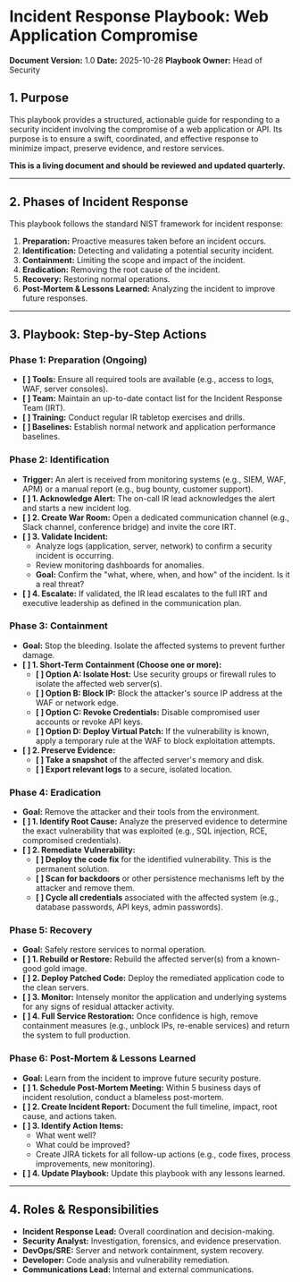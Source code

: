 # Incident Response Playbook: Web Application Compromise

**Document Version:** 1.0
**Date:** 2025-10-28
**Playbook Owner:** Head of Security

## 1. Purpose

This playbook provides a structured, actionable guide for responding to a security incident involving the compromise of a web application or API. Its purpose is to ensure a swift, coordinated, and effective response to minimize impact, preserve evidence, and restore services.

**This is a living document and should be reviewed and updated quarterly.**

---

## 2. Phases of Incident Response

This playbook follows the standard NIST framework for incident response:
1.  **Preparation:** Proactive measures taken before an incident occurs.
2.  **Identification:** Detecting and validating a potential security incident.
3.  **Containment:** Limiting the scope and impact of the incident.
4.  **Eradication:** Removing the root cause of the incident.
5.  **Recovery:** Restoring normal operations.
6.  **Post-Mortem & Lessons Learned:** Analyzing the incident to improve future responses.

---

## 3. Playbook: Step-by-Step Actions

### Phase 1: Preparation (Ongoing)

- **[ ] Tools:** Ensure all required tools are available (e.g., access to logs, WAF, server consoles).
- **[ ] Team:** Maintain an up-to-date contact list for the Incident Response Team (IRT).
- **[ ] Training:** Conduct regular IR tabletop exercises and drills.
- **[ ] Baselines:** Establish normal network and application performance baselines.

### Phase 2: Identification

- **Trigger:** An alert is received from monitoring systems (e.g., SIEM, WAF, APM) or a manual report (e.g., bug bounty, customer support).
- **[ ] 1. Acknowledge Alert:** The on-call IR lead acknowledges the alert and starts a new incident log.
- **[ ] 2. Create War Room:** Open a dedicated communication channel (e.g., Slack channel, conference bridge) and invite the core IRT.
- **[ ] 3. Validate Incident:**
    - Analyze logs (application, server, network) to confirm a security incident is occurring.
    - Review monitoring dashboards for anomalies.
    - **Goal:** Confirm the "what, where, when, and how" of the incident. Is it a real threat?
- **[ ] 4. Escalate:** If validated, the IR lead escalates to the full IRT and executive leadership as defined in the communication plan.

### Phase 3: Containment

- **Goal:** Stop the bleeding. Isolate the affected systems to prevent further damage.
- **[ ] 1. Short-Term Containment (Choose one or more):**
    - **[ ] Option A: Isolate Host:** Use security groups or firewall rules to isolate the affected web server(s).
    - **[ ] Option B: Block IP:** Block the attacker's source IP address at the WAF or network edge.
    - **[ ] Option C: Revoke Credentials:** Disable compromised user accounts or revoke API keys.
    - **[ ] Option D: Deploy Virtual Patch:** If the vulnerability is known, apply a temporary rule at the WAF to block exploitation attempts.
- **[ ] 2. Preserve Evidence:**
    - **[ ] Take a snapshot** of the affected server's memory and disk.
    - **[ ] Export relevant logs** to a secure, isolated location.

### Phase 4: Eradication

- **Goal:** Remove the attacker and their tools from the environment.
- **[ ] 1. Identify Root Cause:** Analyze the preserved evidence to determine the exact vulnerability that was exploited (e.g., SQL injection, RCE, compromised credentials).
- **[ ] 2. Remediate Vulnerability:**
    - **[ ] Deploy the code fix** for the identified vulnerability. This is the permanent solution.
    - **[ ] Scan for backdoors** or other persistence mechanisms left by the attacker and remove them.
    - **[ ] Cycle all credentials** associated with the affected system (e.g., database passwords, API keys, admin passwords).

### Phase 5: Recovery

- **Goal:** Safely restore services to normal operation.
- **[ ] 1. Rebuild or Restore:** Rebuild the affected server(s) from a known-good gold image.
- **[ ] 2. Deploy Patched Code:** Deploy the remediated application code to the clean servers.
- **[ ] 3. Monitor:** Intensely monitor the application and underlying systems for any signs of residual attacker activity.
- **[ ] 4. Full Service Restoration:** Once confidence is high, remove containment measures (e.g., unblock IPs, re-enable services) and return the system to full production.

### Phase 6: Post-Mortem & Lessons Learned

- **Goal:** Learn from the incident to improve future security posture.
- **[ ] 1. Schedule Post-Mortem Meeting:** Within 5 business days of incident resolution, conduct a blameless post-mortem.
- **[ ] 2. Create Incident Report:** Document the full timeline, impact, root cause, and actions taken.
- **[ ] 3. Identify Action Items:**
    - What went well?
    - What could be improved?
    - Create JIRA tickets for all follow-up actions (e.g., code fixes, process improvements, new monitoring).
- **[ ] 4. Update Playbook:** Update this playbook with any lessons learned.

---

## 4. Roles & Responsibilities

- **Incident Response Lead:** Overall coordination and decision-making.
- **Security Analyst:** Investigation, forensics, and evidence preservation.
- **DevOps/SRE:** Server and network containment, system recovery.
- **Developer:** Code analysis and vulnerability remediation.
- **Communications Lead:** Internal and external communications.
